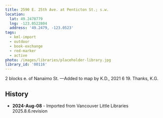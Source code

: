 ```yaml
---
title: 2590 E. 25th Ave. at Penticton St.; s.w.
location:
  lat: 49.2478779
  lng: -123.0522804
  address: '49.2479, -123.0523'
tags:
  - kml-import
  - outdoor
  - book-exchange
  - red-marker
  - active
photo: /images/libraries/placeholder-library.jpg
library_id: '00116'
---
```

2 blocks e. of Nanaimo St.
—Added to map by K.D., 2021 6 19. Thanks, K.G.

## History
- **2024-Aug-08** - Imported from Vancouver Little Libraries 2025.8.6.revision

